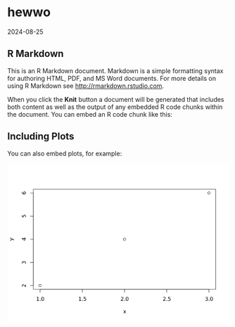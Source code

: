 hewwo
================
2024-08-25

## R Markdown

This is an R Markdown document. Markdown is a simple formatting syntax
for authoring HTML, PDF, and MS Word documents. For more details on
using R Markdown see <http://rmarkdown.rstudio.com>.

When you click the **Knit** button a document will be generated that
includes both content as well as the output of any embedded R code
chunks within the document. You can embed an R code chunk like this:

## Including Plots

You can also embed plots, for example:

![](helloworld_files/figure-gfm/unnamed-chunk-1-1.png)<!-- -->
